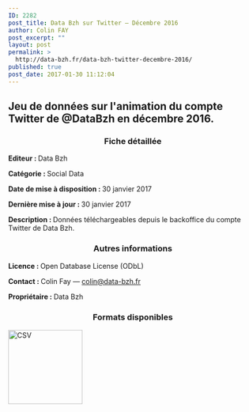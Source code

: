 ```yaml
---
ID: 2282
post_title: Data Bzh sur Twitter — Décembre 2016
author: Colin FAY
post_excerpt: ""
layout: post
permalink: >
  http://data-bzh.fr/data-bzh-twitter-decembre-2016/
published: true
post_date: 2017-01-30 11:12:04
---
```

<h2>Jeu de données sur l'animation du compte Twitter de @DataBzh en décembre 2016.</h2>
<!--more-->
<h3 style="text-align: center;">Fiche détaillée</h3>
<strong>Editeur : </strong>Data Bzh

<strong>Catégorie : </strong>Social Data

<strong>Date de mise à disposition : </strong>30 janvier 2017

<strong>Dernière mise à jour : </strong>30 janvier 2017

<strong>Description : </strong>Données téléchargeables depuis le backoffice du compte Twitter de Data Bzh.
<h3 style="text-align: center;">Autres informations</h3>
<strong>Licence : </strong>Open Database License (ODbL)

<strong>Contact : </strong>Colin Fay — colin@data-bzh.fr

<strong>Propriétaire : </strong>Data Bzh
<h3 style="text-align: center;">Formats disponibles</h3>
<a href="http://data-bzh.fr/data/twitter-DataBzh-2016-12.csv" rel="attachment wp-att-904"><img class="aligncenter wp-image-904 size-full" src="http://dev.data-bzh.fr/wp-content/uploads/2016/05/CSV-2.jpg" alt="CSV" width="150" height="150" /></a>